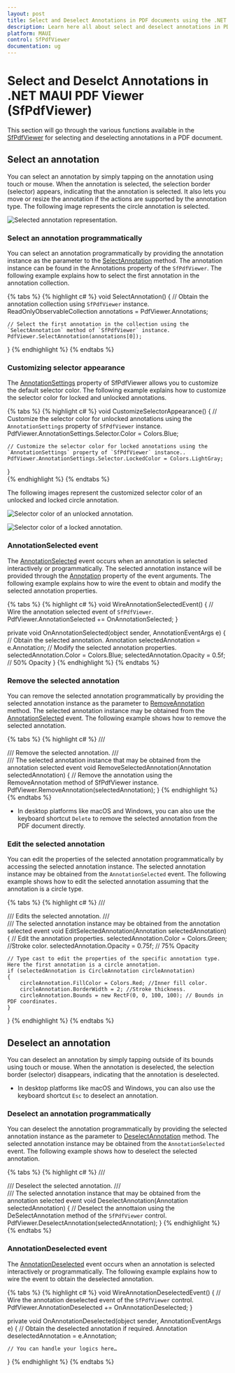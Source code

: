 ```yaml
---
layout: post
title: Select and Deselect Annotations in PDF documents using the .NET MAUI PDF Viewer control | Syncfusion
description: Learn here all about select and deselect annotations in PDF documents using the .NET MAUI PDF Viewer (SfPdfViewer) control and its settings customization.
platform: MAUI
control: SfPdfViewer
documentation: ug
---
```


# Select and Deselct Annotations in .NET MAUI PDF Viewer (SfPdfViewer)

This section will go through the various functions available in the [SfPdfViewer](https://help.syncfusion.com/cr/maui/Syncfusion.Maui.PdfViewer.SfPdfViewer.html) for selecting and deselecting annotations in a PDF document.

## Select an annotation

You can select an annotation by simply tapping on the annotation using touch or mouse. When the annotation is selected, the selection border (selector) appears, indicating that the annotation is selected. It also lets you move or resize the annotation if the actions are supported by the annotation type. The following image represents the circle annotation is selected.

![Selected annotation representation.](Images/Annotations/selected-circle.png)

### Select an annotation programmatically

You can select an annotation programmatically by providing the annotation instance as the parameter to the [SelectAnnotation](https://help.syncfusion.com/cr/maui/Syncfusion.Maui.PdfViewer.SfPdfViewer.html#Syncfusion_Maui_PdfViewer_SfPdfViewer_SelectAnnotation_Syncfusion_Maui_PdfViewer_Annotation_) method. The annotation instance can be found in the Annotations property of the `SfPdfViewer`. The following example explains how to select the first annotation in the annotation collection.

{% tabs %}
{% highlight c# %}
void SelectAnnotation()
{
    // Obtain the annotation collection using `SfPdfViewer` instance.
    ReadOnlyObservableCollection<Annotation> annotations = PdfViewer.Annotations;
    
    // Select the first annotation in the collection using the `SelectAnnotation` method of `SfPdfViewer` instance.
    PdfViewer.SelectAnnotation(annotations[0]);
}
{% endhighlight %}
{% endtabs %}

### Customizing selector appearance

The [AnnotationSettings](https://help.syncfusion.com/cr/maui/Syncfusion.Maui.PdfViewer.SfPdfViewer.html#Syncfusion_Maui_PdfViewer_SfPdfViewer_AnnotationSettings) property of SfPdfViewer allows you to customize the default selector color. The following example explains how to customize the selector color for locked and unlocked annotations.

{% tabs %}
{% highlight c# %}
void CustomizeSelectorAppearance()
{
    // Customize the selector color for unlocked annotations using the `AnnotationSettings` property of `SfPdfViewer` instance.
    PdfViewer.AnnotationSettings.Selector.Color = Colors.Blue;

    // Customize the selector color for locked annotations using the `AnnotationSettings` property of `SfPdfViewer` instance..
    PdfViewer.AnnotationSettings.Selector.LockedColor = Colors.LightGray;
}	
{% endhighlight %}
{% endtabs %}

The following images represent the customized selector color of an unlocked and locked circle annotation. 

![Selector color of an unlocked annotation.](Images/Annotations/selected-unlocked.png)

![Selector color of a locked annotation.](Images/Annotations/selected-locked.png)

### AnnotationSelected event

The [AnnotationSelected](https://help.syncfusion.com/cr/maui/Syncfusion.Maui.PdfViewer.SfPdfViewer.html#Syncfusion_Maui_PdfViewer_SfPdfViewer_AnnotationSelected) event occurs when an annotation is selected interactively or programmatically. The selected annotation instance will be provided through the [Annotation](https://help.syncfusion.com/cr/maui/Syncfusion.Maui.PdfViewer.AnnotationEventArgs.html#Syncfusion_Maui_PdfViewer_AnnotationEventArgs_Annotation) property of the event arguments. The following example explains how to wire the event to obtain and modify the selected annotation properties.

{% tabs %}
{% highlight c# %}
void WireAnnotationSelectedEvent()
{
    // Wire the annotation selected event of `SfPdfViewer`.
    PdfViewer.AnnotationSelected += OnAnnotationSelected;
}

private void OnAnnotationSelected(object sender, AnnotationEventArgs e)
{
    // Obtain the selected annotation.
    Annotation selectedAnnotation = e.Annotation;
    // Modify the selected annotation properties.
    selectedAnnotation.Color = Colors.Blue;
    selectedAnnotation.Opacity = 0.5f; // 50% Opacity
}
{% endhighlight %}
{% endtabs %}

### Remove the selected annotation

You can remove the selected annotation programmatically by providing the selected annotation instance as the parameter to [RemoveAnnotation](https://help.syncfusion.com/cr/maui/Syncfusion.Maui.PdfViewer.SfPdfViewer.html#Syncfusion_Maui_PdfViewer_SfPdfViewer_RemoveAnnotation_Syncfusion_Maui_PdfViewer_Annotation_) method. The selected annotation instance may be obtained from the [AnnotationSelected](https://help.syncfusion.com/cr/maui/Syncfusion.Maui.PdfViewer.SfPdfViewer.html#Syncfusion_Maui_PdfViewer_SfPdfViewer_AnnotationSelected) event. The following example shows how to remove the selected annotation.

{% tabs %}
{% highlight c# %}
/// <summary>
/// Remove the selected annotation.
/// </summary>
/// <param name="selectedAnnotation">The selected annotation instance that may be obtained from the annotation selected event</param>
void RemoveSelectedAnnotation(Annotation selectedAnnotation)
{
    // Remove the annotation using the RemoveAnnotation method of SfPdfViewer instance.
    PdfViewer.RemoveAnnotation(selectedAnnotation);
}
{% endhighlight %}
{% endtabs %}

* In desktop platforms like macOS and Windows, you can also use the keyboard shortcut `Delete` to remove the selected annotation from the PDF document directly.


### Edit the selected annotation

You can edit the properties of the selected annotation programmatically by accessing the selected annotation instance. The selected annotation instance may be obtained from the `AnnotationSelected` event. The following example shows how to edit the selected annotation assuming that the annotation is a circle type.

{% tabs %}
{% highlight c# %}
/// <summary>
/// Edits the selected annotation.
/// </summary>
/// <param name="selectedAnnotation">The selected annotation instance may be obtained from the annotation selected event</param>
void EditSelectedAnnotation(Annotation selectedAnnotation)
{
    // Edit the annotation properties.
    selectedAnnotation.Color = Colors.Green; //Stroke color.
    selectedAnnotation.Opacity = 0.75f; // 75% Opacity

    // Type cast to edit the properties of the specific annotation type. Here the first annotation is a circle annotation.
    if (selectedAnnotation is CircleAnnotation circleAnnotation)
    {
        circleAnnotation.FillColor = Colors.Red; //Inner fill color.
        circleAnnotation.BorderWidth = 2; //Stroke thickness.
        circleAnnotation.Bounds = new RectF(0, 0, 100, 100); // Bounds in PDF coordinates.
    }
}
{% endhighlight %}
{% endtabs %}

## Deselect an annotation

You can deselect an annotation by simply tapping outside of its bounds using touch or mouse. When the annotation is deselected, the selection border (selector) disappears, indicating that the annotation is deselected.

* In desktop platforms like macOS and Windows, you can also use the keyboard shortcut `Esc` to deselect an annotation.


### Deselect an annotation programmatically 

You can deselect the annotation programmatically by providing the selected annotation instance as the parameter to [DeselectAnnotation](https://help.syncfusion.com/cr/maui/Syncfusion.Maui.PdfViewer.SfPdfViewer.html#Syncfusion_Maui_PdfViewer_SfPdfViewer_DeselectAnnotation_Syncfusion_Maui_PdfViewer_Annotation_) method. The selected annotation instance may be obtained from the `AnnotationSelected` event. The following example shows how to deselect the selected annotation. 

{% tabs %}
{% highlight c# %}
/// <summary>
/// Deselect the selected annotation.
/// </summary>
/// <param name="selectedAnnotation">The selected annotation instance that may be obtained from the annotation selected event</param>
void DeselectAnnotation(Annotation selectedAnnotation)
{
    // Deselect the annottaion using the DeSelectAnnotation method of the `SfPdfViewer` control.
    PdfViewer.DeselectAnnotation(selectedAnnotation);
}
{% endhighlight %}
{% endtabs %}

### AnnotationDeselected event

The [AnnotationDeselected](https://help.syncfusion.com/cr/maui/Syncfusion.Maui.PdfViewer.SfPdfViewer.html#Syncfusion_Maui_PdfViewer_SfPdfViewer_AnnotationDeselected) event occurs when an annotation is selected interactively or programmatically. The following example explains how to wire the event to obtain the deselected annotation.

{% tabs %}
{% highlight c# %}
void WireAnnotationDeselectedEvent()
{
    // Wire the annotation deselected event of the `SfPdfViewer` control.
    PdfViewer.AnnotationDeselected += OnAnnotationDeselected;
}

private void OnAnnotationDeselected(object sender, AnnotationEventArgs e)
{
    // Obtain the deselected annotation if required.
    Annotation deselectedAnnotation = e.Annotation;
              
    // You can handle your logics here…
}
{% endhighlight %}
{% endtabs %}
